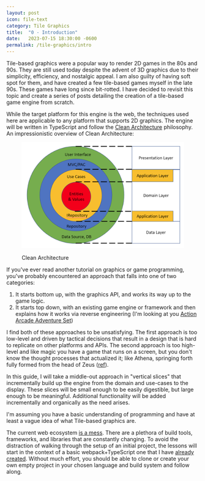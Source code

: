 ```yaml
---
layout: post
icon: file-text
category: Tile Graphics
title:  "0 - Introduction"
date:   2023-07-15 18:30:00 -0600
permalink: /tile-graphics/intro
---
```


Tile-based graphics were a popular way to render 2D games in the 80s and 90s.
They are still used today despite the advent of 3D graphics due to their simplicity, efficiency,
and nostalgic appeal. I am also guilty of having soft spot for them, and have
created a few tile-based games myself in the late 90s. These games have long since bit-rotted.
I have decided to revisit this topic and create a series of posts detailing the creation of a
tile-based game engine from scratch.

While the target platform for this engine is the web, the techniques used here are applicable
to any platform that supports 2D graphics. The engine will be written in TypeScript and follow
the [Clean Architecture](https://crosp.net/blog/software-architecture/clean-architecture-part-1-databse-vs-domain/)
philosophy. An impressionistic overview of Clean Architecture:

<figure>

![Clean Architecture](/media-library/software-systems-engineering/clean-architecture.png)

<figcaption >Clean Architecture</figcaption>
</figure>

If you've ever read another tutorial on graphics or game programming, you've probably
encountered an approach that falls into one of two categories:

1. It starts bottom up, with the graphics API, and works its way up to the game logic.
2. It starts top down, with an existing game engine or framework and then explains how
it works via reverse engineering (I'm looking at you
[Action Arcade Adventure Set](https://archive.org/details/action-arcade-adventure-set))

I find both of these approaches to be unsatisfying. The first approach is too
low-level and driven by tactical decisions that result in a design that is
hard to replicate on other platforms and APIs. The second approach is too high-level
and like magic you have a game that runs on a screen, but you don't know the thought
processes that actualized it; like Athena, springing forth fully formed from the
head of Zeus ([ref](https://www.pinterest.com/pin/484770347364029322/)).

In this guide, I will take a middle-out approach in "vertical slices" that
incrementally build up the engine from the domain and use-cases to the display.
These slices will be small enough to be easily digestible, but large enough
to be meaningful. Additional functionality will be added incrementally
and organically as the need arises.

I'm assuming you have a basic understanding of programming and have at least
a vague idea of what Tile-based graphics are.

The current web ecosystem
[is a mess](https://infrequently.org/2023/02/the-market-for-lemons/).
There are a plethora of build tools, frameworks, and libraries that are
constantly changing. To avoid the distraction of walking through the setup
of an initial project, the lessons will start in the context of a basic
webpack+TypeScript one that I have [already created](https://github.com/mlhaufe/tile-engine/tree/v0.0.0).
Without much effort, you should be able to clone or create your own empty
project in your chosen language and build system and follow along.
